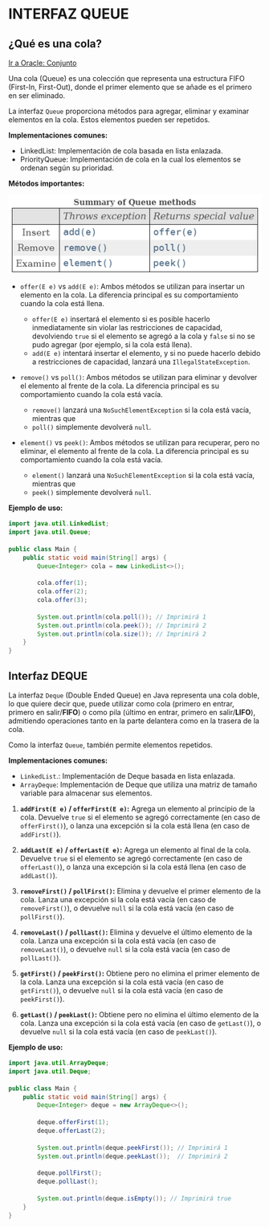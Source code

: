 # INTERFAZ QUEUE

## ¿Qué es una cola?

[Ir a Oracle: Conjunto](https://docs.oracle.com/en/java/javase/17/docs/api/java.base/java/util/Set.html)

Una cola (Queue) es una colección que representa una estructura FIFO (First-In, First-Out), donde el 
primer elemento que se añade es el primero en ser eliminado. 

La interfaz `Queue` proporciona métodos para agregar, eliminar y examinar elementos en la cola. Estos elementos 
pueden ser repetidos.

**Implementaciones comunes:**
- LinkedList: Implementación de cola basada en lista enlazada.
- PriorityQueue: Implementación de cola en la cual los elementos se ordenan según su prioridad.

**Métodos importantes:**

![Resumen de métodos en Queue: Imagen extraída del API de Oracle 17](images/metodosQueue.png)

- `offer(E e)` vs `add(E e)`: Ambos métodos se utilizan para insertar un elemento en la cola. La diferencia 
  principal es su comportamiento cuando la cola está llena. 
  - `offer(E e)` insertará el elemento si es posible 
    hacerlo inmediatamente sin violar las restricciones de capacidad, devolviendo `true` si el elemento se agregó a 
    la cola y `false` si no se pudo agregar (por ejemplo, si la cola está llena). 
  - `add(E e)` intentará insertar el elemento, y si no puede hacerlo debido a restricciones de capacidad, lanzará una `IllegalStateException`.

- `remove()` vs `poll()`: Ambos métodos se utilizan para eliminar y devolver el elemento al frente de la cola. La 
  diferencia principal es su comportamiento cuando la cola está vacía. 
  - `remove()` lanzará una `NoSuchElementException` si la cola está vacía, mientras que 
  - `poll()` simplemente devolverá `null`.

- `element()` vs `peek()`: Ambos métodos se utilizan para recuperar, pero no eliminar, el elemento al frente de la 
  cola. La diferencia principal es su comportamiento cuando la cola está vacía.
  - `element()` lanzará una `NoSuchElementException` si la cola está vacía, mientras que 
  - `peek()` simplemente devolverá `null`.

**Ejemplo de uso:**
```java
import java.util.LinkedList;
import java.util.Queue;

public class Main {
    public static void main(String[] args) {
        Queue<Integer> cola = new LinkedList<>();

        cola.offer(1);
        cola.offer(2);
        cola.offer(3);

        System.out.println(cola.poll()); // Imprimirá 1
        System.out.println(cola.peek()); // Imprimirá 2
        System.out.println(cola.size()); // Imprimirá 2
    }
}
```

## Interfaz DEQUE

La interfaz `Deque` (Double Ended Queue) en Java representa una cola doble, lo que quiere decir que, puede utilizar 
como cola (primero en entrar, primero en salir/**FIFO**) o como pila (último en entrar, primero en salir/**LIFO**), 
admitiendo operaciones tanto en la parte delantera como en la trasera de la cola. 

Como la interfaz `Queue`, también permite elementos repetidos.

**Implementaciones comunes:**
- `LinkedList`.: Implementación de Deque basada en lista enlazada.
- `ArrayDeque`: Implementación de Deque que utiliza una matriz de tamaño variable para almacenar sus 
  elementos.

1. **`addFirst(E e)` / `offerFirst(E e)`:** Agrega un elemento al principio de la cola. Devuelve `true` si el elemento se agregó correctamente (en caso de `offerFirst()`), o lanza una excepción si la cola está llena (en caso de `addFirst()`).

2. **`addLast(E e)` / `offerLast(E e)`:** Agrega un elemento al final de la cola. Devuelve `true` si el elemento se agregó correctamente (en caso de `offerLast()`), o lanza una excepción si la cola está llena (en caso de `addLast()`).

3. **`removeFirst()` / `pollFirst()`:** Elimina y devuelve el primer elemento de la cola. Lanza una excepción si la cola está vacía (en caso de `removeFirst()`), o devuelve `null` si la cola está vacía (en caso de `pollFirst()`).

4. **`removeLast()` / `pollLast()`:** Elimina y devuelve el último elemento de la cola. Lanza una excepción si la cola está vacía (en caso de `removeLast()`), o devuelve `null` si la cola está vacía (en caso de `pollLast()`).

5. **`getFirst()` / `peekFirst()`:** Obtiene pero no elimina el primer elemento de la cola. Lanza una excepción si la cola está vacía (en caso de `getFirst()`), o devuelve `null` si la cola está vacía (en caso de `peekFirst()`).

6. **`getLast()` / `peekLast()`:** Obtiene pero no elimina el último elemento de la cola. Lanza una excepción si la cola está vacía (en caso de `getLast()`), o devuelve `null` si la cola está vacía (en caso de `peekLast()`).

**Ejemplo de uso:**
```java
import java.util.ArrayDeque;
import java.util.Deque;

public class Main {
    public static void main(String[] args) {
        Deque<Integer> deque = new ArrayDeque<>();

        deque.offerFirst(1);
        deque.offerLast(2);

        System.out.println(deque.peekFirst()); // Imprimirá 1
        System.out.println(deque.peekLast());  // Imprimirá 2

        deque.pollFirst();
        deque.pollLast();

        System.out.println(deque.isEmpty()); // Imprimirá true
    }
}
```
